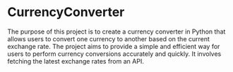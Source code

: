 # CurrencyConverter
The purpose of this project is to create a currency converter in Python that allows users to convert one currency to another based on the current exchange rate. The project aims to provide a simple and efficient way for users to perform currency conversions accurately and quickly. It involves fetching the latest exchange rates from an API.
